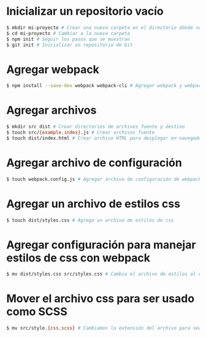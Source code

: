# Inicializar un repositorio vacío

```sh
$ mkdir mi-proyecto # Crear una nueva carpeta en el directorio dónde se está.
$ cd mi-proyecto # Cambiar a la nueva carpeta
$ npm init # Seguir los pasos que se muestran
$ git init # Inicializar un repositorio de Git
```

# Agregar webpack

```sh
$ npm install --save-dev webpack webpack-cli # Agregar webpack y webpack-cli
```

# Agregar archivos

```sh
$ mkdir src dist # Crear directorios de archivos fuente y destino
$ touch src/{example,index}.js # Crear archivos fuente
$ touch dist/index.html # Crear archivo HTML para desplegar en navegador
```

# Agregar archivo de configuración

```sh
$ touch webpack.config.js # Agregar archivo de configuración de webpack
```

# Agregar un archivo de estilos css

```sh
$ touch dist/styles.css # Agrega un archivo de estilos de css
```

# Agregar configuración para manejar estilos de css con webpack
```sh
$ mv dist/styles.css src/styles.css # Cambia el archivo de estilos al directorio fuente
```

# Mover el archivo css para ser usado como SCSS
```sh
$ mv src/style.{css,scss} # Cambiamos la extensión del archivo para ser interpetado como SCSS
```
